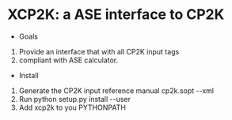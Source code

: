 XCP2K: a ASE interface to CP2K
==================================================

* Goals
1. Provide an interface that with all CP2K input tags
2. compliant with ASE calculator.


* Install
1. Generate the CP2K input reference manual
   cp2k.sopt --xml
2. Run python setup.py install --user
3. Add xcp2k to you PYTHONPATH

